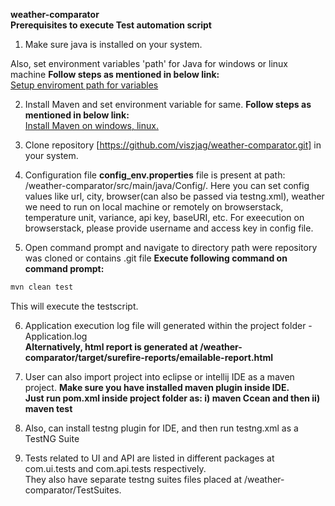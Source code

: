<b>weather-comparator</b><br>
<b>Prerequisites to execute Test automation script</b><br>

1) Make sure java is installed on your system.

Also, set environment variables 'path' for Java for windows or linux machine
<b>Follow steps as mentioned in below link:</b><br>
[Setup enviroment path for variables](https://docs.oracle.com/javase/tutorial/essential/environment/paths.html)

2) Install Maven and set environment variable for same.
<b>Follow steps as mentioned in below link:</b><br>
[Install Maven on windows, linux.](http://www.baeldung.com/install-maven-on-windows-linux-mac)

3) Clone repository [https://github.com/viszjag/weather-comparator.git] in your system.

4) Configuration file <b>config_env.properties</b> file is present at path: /weather-comparator/src/main/java/Config/. Here you can set config values like url, city, browser(can also be passed via testng.xml), weather we need to run on local machine or remotely on browserstack, temperature unit, variance, api key, baseURI, etc.
For exeecution on browserstack, please provide username and access key in config file.

5) Open command prompt and navigate to directory path were repository was cloned or contains .git file
<b>Execute following command on command prompt:</b><br>

```bash
mvn clean test
```
This will execute the testscript.

6) Application execution log file will generated within the project folder - Application.log <br>
<b>Alternatively, html report is generated at /weather-comparator/target/surefire-reports/emailable-report.html</b><br>

7) User can also import project into eclipse or intellij IDE as a maven project.
<b> Make sure you have installed maven plugin inside IDE. </b><br>
<b> Just run pom.xml inside project folder as: i) maven Ccean and then ii) maven test </b><br>

8) Also, can install testng plugin for IDE, and then run testng.xml as a TestNG Suite<br>

9) Tests related to UI and API are listed in different packages at com.ui.tests and com.api.tests respectively.  
They also have separate testng suites files placed at /weather-comparator/TestSuites.




